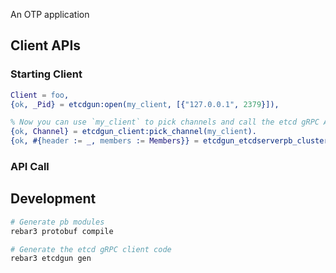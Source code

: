 An OTP application

## Client APIs

### Starting Client

```erlang
Client = foo,
{ok, _Pid} = etcdgun:open(my_client, [{"127.0.0.1", 2379}]),

% Now you can use `my_client` to pick channels and call the etcd gRPC APIs.
{ok, Channel} = etcdgun_client:pick_channel(my_client).
{ok, #{header := _, members := Members}} = etcdgun_etcdserverpb_cluster_service:member_list(Channel, #{}).
```

### API Call


## Development

```bash
# Generate pb modules
rebar3 protobuf compile

# Generate the etcd gRPC client code
rebar3 etcdgun gen
```
